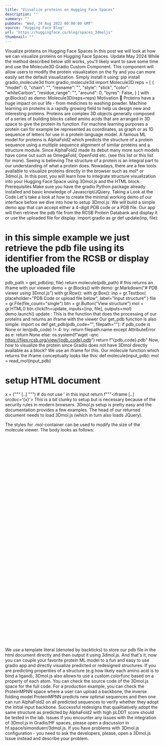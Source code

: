 ```yaml
---
title: "Visualize proteins on Hugging Face Spaces"
description: ""
summary: ""
pubDate: "Wed, 24 Aug 2022 00:00:00 GMT"
source: "Hugging Face Blog"
url: "https://huggingface.co/blog/spaces_3dmoljs"
thumbnail: ""
---
```


Visualize proteins on Hugging Face Spaces
In this post we will look at how we can visualize proteins on Hugging Face Spaces.
Update May 2024
While the method described below still works, you'll likely want to save some time and use the Molecule3D Gradio Custom Component. This component will allow users to modify the protein visualization on the fly and you can more easily set the default visualization. Simply install it using:
pip install gradio_molecule3d
from gradio_molecule3d import Molecule3D
reps = [
{
"model": 0,
"chain": "",
"resname": "",
"style": "stick",
"color": "whiteCarbon",
"residue_range": "",
"around": 0,
"byres": False,
}
]
with gr.Blocks() as demo:
Molecule3D(reps=reps)
Motivation 🤗
Proteins have a huge impact on our life - from medicines to washing powder. Machine learning on proteins is a rapidly growing field to help us design new and interesting proteins. Proteins are complex 3D objects generally composed of a series of building blocks called amino acids that are arranged in 3D space to give the protein its function. For machine learning purposes a protein can for example be represented as coordinates, as graph or as 1D sequence of letters for use in a protein language model.
A famous ML model for proteins is AlphaFold2 which predicts the structure of a protein sequence using a multiple sequence alignment of similar proteins and a structure module.
Since AlphaFold2 made its debut many more such models have come out such as OmegaFold, OpenFold etc. (see this list or this list for more).
Seeing is believing
The structure of a protein is an integral part to our understanding of what a protein does. Nowadays, there are a few tools available to visualize proteins directly in the browser such as mol* or 3dmol.js. In this post, you will learn how to integrate structure visualization into your Hugging Face Space using 3Dmol.js and the HTML block.
Prerequisites
Make sure you have the gradio
Python package already installed and basic knowledge of Javascript/JQuery.
Taking a Look at the Code
Let's take a look at how to create the minimal working demo of our interface before we dive into how to setup 3Dmol.js.
We will build a simple demo app that can accept either a 4-digit PDB code or a PDB file. Our app will then retrieve the pdb file from the RCSB Protein Databank and display it or use the uploaded file for display.
import gradio as gr
def update(inp, file):
# in this simple example we just retrieve the pdb file using its identifier from the RCSB or display the uploaded file
pdb_path = get_pdb(inp, file)
return molecule(pdb_path) # this returns an iframe with our viewer
demo = gr.Blocks()
with demo:
gr.Markdown("# PDB viewer using 3Dmol.js")
with gr.Row():
with gr.Box():
inp = gr.Textbox(
placeholder="PDB Code or upload file below", label="Input structure"
)
file = gr.File(file_count="single")
btn = gr.Button("View structure")
mol = gr.HTML()
btn.click(fn=update, inputs=[inp, file], outputs=mol)
demo.launch()
update
: This is the function that does the processing of our proteins and returns an iframe
with the viewer
Our get_pdb
function is also simple:
import os
def get_pdb(pdb_code="", filepath=""):
if pdb_code is None or len(pdb_code) != 4:
try:
return filepath.name
except AttributeError as e:
return None
else:
os.system(f"wget -qnc https://files.rcsb.org/view/{pdb_code}.pdb")
return f"{pdb_code}.pdb"
Now, how to visualize the protein since Gradio does not have 3Dmol directly available as a block?
We use an iframe
for this.
Our molecule
function which returns the iframe
conceptually looks like this:
def molecule(input_pdb):
mol = read_mol(input_pdb)
# setup HTML document
x = ("""<!DOCTYPE html><html> [..] </html>""") # do not use ' in this input
return f"""<iframe [..] srcdoc='{x}'></iframe>
This is a bit clunky to setup but is necessary because of the security rules in modern browsers.
3Dmol.js setup is pretty easy and the documentation provides a few examples.
The head
of our returned document needs to load 3Dmol.js (which in turn also loads JQuery).
<head>
<meta http-equiv="content-type" content="text/html; charset=UTF-8" />
<style>
.mol-container {
width: 100%;
height: 700px;
position: relative;
}
.mol-container select{
background-image:None;
}
</style>
<script src="https://cdnjs.cloudflare.com/ajax/libs/jquery/3.6.3/jquery.min.js" integrity="sha512-STof4xm1wgkfm7heWqFJVn58Hm3EtS31XFaagaa8VMReCXAkQnJZ+jEy8PCC/iT18dFy95WcExNHFTqLyp72eQ==" crossorigin="anonymous" referrerpolicy="no-referrer"></script>
<script src="https://3Dmol.csb.pitt.edu/build/3Dmol-min.js"></script>
</head>
The styles for .mol-container
can be used to modify the size of the molecule viewer.
The body
looks as follows:
<body>
<div id="container" class="mol-container"></div>
<script>
let pdb = mol // mol contains PDB file content, check the hf.space/simonduerr/3dmol.js for full python code
$(document).ready(function () {
let element = $("#container");
let config = { backgroundColor: "white" };
let viewer = $3Dmol.createViewer(element, config);
viewer.addModel(pdb, "pdb");
viewer.getModel(0).setStyle({}, { cartoon: { colorscheme:"whiteCarbon" } });
viewer.zoomTo();
viewer.render();
viewer.zoom(0.8, 2000);
})
</script>
</body>
We use a template literal (denoted by backticks) to store our pdb file in the html document directly and then output it using 3dmol.js.
And that's it, now you can couple your favorite protein ML model to a fun and easy to use gradio app and directly visualize predicted or redesigned structures. If you are predicting properities of a structure (e.g how likely each amino acid is to bind a ligand), 3Dmol.js also allows to use a custom colorfunc
based on a property of each atom.
You can check the source code of the 3Dmol.js space for the full code.
For a production example, you can check the ProteinMPNN space where a user can upload a backbone, the inverse folding model ProteinMPNN predicts new optimal sequences and then one can run AlphaFold2 on all predicted sequences to verify whether they adopt the initial input backbone. Successful redesigns that qualitiatively adopt the same structure as predicted by AlphaFold2 with high pLDDT score should be tested in the lab.
Issues
If you encounter any issues with the integration of 3Dmol.js in Gradio/HF spaces, please open a discussion in hf.space/simonduerr/3dmol.js.
If you have problems with 3Dmol.js configuration - you need to ask the developers, please, open a 3Dmol.js Issue instead and describe your problem.